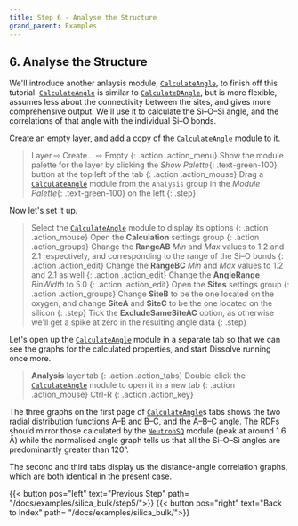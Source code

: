 ```yaml
---
title: Step 6 - Analyse the Structure
grand_parent: Examples
---
```


## 6. Analyse the Structure

We'll introduce another anlaysis module, [`CalculateAngle`](../../userguide/modules/calculateangle), to finish off this tutorial. [`CalculateAngle`](../../userguide/modules/calculateangle) is similar to [`CalculateDAngle`](../../userguide/modules/calculatedangle), but is more flexible, assumes less about the connectivity between the sites, and gives more comprehensive output. We'll use it to calculate the Si&ndash;O&ndash;Si angle, and the correlations of that angle with the individual Si&ndash;O bonds.

Create an empty layer, and add a copy of the [`CalculateAngle`](../../userguide/modules/calculateangle) module to it.

> Layer &#8680; Create... &#8680; Empty
{: .action .action_menu}
> Show the module palette for the layer by clicking the _Show Palette_{: .text-green-100} button at the top left of the tab
{: .action .action_mouse}
> Drag a [`CalculateAngle`](../../userguide/modules/calculateangle) module from the `Analysis` group in the _Module Palette_{: .text-green-100} on the left
{: .step}

Now let's set it up.

> Select the [`CalculateAngle`](../../userguide/modules/calculateangle) module to display its options
{: .action .action_mouse}
> Open the **Calculation** settings group
{: .action .action_groups}
> Change the **RangeAB** _Min_ and _Max_ values to 1.2 and 2.1 respectively, and corresponding to the range of the Si&ndash;O bonds
{: .action .action_edit}
> Change the **RangeBC** _Min_ and _Max_ values to 1.2 and 2.1 as well
{: .action .action_edit}
> Change the **AngleRange** _BinWidth_ to 5.0
{: .action .action_edit}
> Open the **Sites** settings group
{: .action .action_groups}
> Change **SiteB** to be the one located on the oxygen, and change **SiteA** and **SiteC** to be the one located on the silicon
{: .step}
> Tick the **ExcludeSameSiteAC** option, as otherwise we'll get a spike at zero in the resulting angle data
{: .step}

Let's open up the [`CalculateAngle`](../../userguide/modules/calculateangle) module in a separate tab so that we can see the graphs for the calculated properties, and start Dissolve running once more.

> **Analysis** layer tab
{: .action .action_tabs}
> Double-click the [`CalculateAngle`](../../userguide/modules/calculateangle) module to open it in a new tab
{: .action .action_mouse}
> Ctrl-R
{: .action .action_key}

The three graphs on the first page of [`CalculateAngle`](../../userguide/modules/calculateangle)s tabs shows the two radial distribution functions A&ndash;B and B&ndash;C, and the A&ndash;B&ndash;C angle. The RDFs should mirror those calculated by the [`NeutronSQ`](../../userguide/modules/neutronsq) module (peak at around 1.6 &#8491;) while the normalised angle graph tells us that all the Si&ndash;O&ndash;Si angles are predominantly greater than 120&deg;.

The second and third tabs display us the distance-angle correlation graphs, which are both identical in the present case.


{{< button pos="left" text="Previous Step" path= "/docs/examples/silica_bulk/step5/">}}
{{< button pos="right" text="Back to Index" path= "/docs/examples/silica_bulk/">}}

